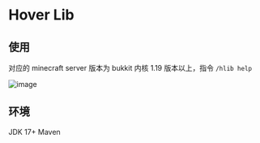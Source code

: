 # Hover Lib

## 使用

对应的 minecraft server 版本为 bukkit 内核 1.19 版本以上，指令 `/hlib help`

![image](https://user-images.githubusercontent.com/42887891/216806264-32e3a3a6-fb9d-4790-93b6-3a1f6d3690a0.png)

## 环境

JDK 17+
Maven
